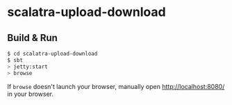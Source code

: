# scalatra-upload-download #

## Build & Run ##

```sh
$ cd scalatra-upload-download
$ sbt
> jetty:start
> browse
```

If `browse` doesn't launch your browser, manually open [http://localhost:8080/](http://localhost:8080/) in your browser.
